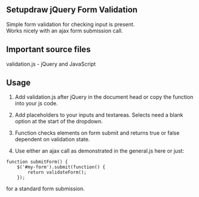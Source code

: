 <h2>Setupdraw jQuery Form Validation</h2>
Simple form validation for checking input is present.<br />
Works nicely with an ajax form submission call.

<h2>Important source files</h2>
validation.js 	- jQuery and JavaScript

<h2>Usage</h2>

1. Add validation.js after jQuery in the document head or copy the function into your js code.

2. Add placeholders to your inputs and textareas. Selects need a blank option at the start of the dropdown.

3. Function checks elements on form submit and returns true or false dependent on validation state. 

4. Use either an ajax call as demonstrated in the general.js here or just:

```
function submitForm() {
	$('#my-form').submit(function() {
		return validateForm();
	});
```
for a standard form submission.
